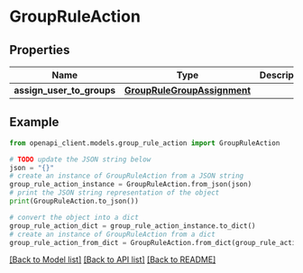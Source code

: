 # GroupRuleAction


## Properties

Name | Type | Description | Notes
------------ | ------------- | ------------- | -------------
**assign_user_to_groups** | [**GroupRuleGroupAssignment**](GroupRuleGroupAssignment.md) |  | [optional] 

## Example

```python
from openapi_client.models.group_rule_action import GroupRuleAction

# TODO update the JSON string below
json = "{}"
# create an instance of GroupRuleAction from a JSON string
group_rule_action_instance = GroupRuleAction.from_json(json)
# print the JSON string representation of the object
print(GroupRuleAction.to_json())

# convert the object into a dict
group_rule_action_dict = group_rule_action_instance.to_dict()
# create an instance of GroupRuleAction from a dict
group_rule_action_from_dict = GroupRuleAction.from_dict(group_rule_action_dict)
```
[[Back to Model list]](../README.md#documentation-for-models) [[Back to API list]](../README.md#documentation-for-api-endpoints) [[Back to README]](../README.md)



